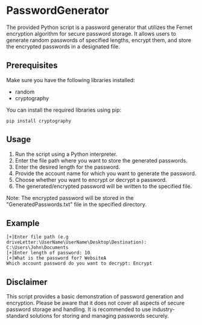 # PasswordGenerator
 The provided Python script is a password generator that utilizes the Fernet encryption algorithm for secure password storage. It allows users to generate random passwords of specified lengths, encrypt them, and store the encrypted passwords in a designated file.

## Prerequisites
Make sure you have the following libraries installed:
- random
- cryptography

You can install the required libraries using pip:
```
pip install cryptography
```

## Usage
1. Run the script using a Python interpreter.
2. Enter the file path where you want to store the generated passwords.
3. Enter the desired length for the password.
4. Provide the account name for which you want to generate the password.
5. Choose whether you want to encrypt or decrypt a password.
6. The generated/encrypted password will be written to the specified file.

Note: The encrypted password will be stored in the "GeneratedPasswords.txt" file in the specified directory.

## Example
```
[+]Enter file path (e.g driveLetter:\UserName\UserName\Desktop\Destination): C:\Users\John\Documents
[+]Enter length of password: 10
[+]What is the password for? WebsiteA
Which account password do you want to decrypt: Encrypt
```

## Disclaimer
This script provides a basic demonstration of password generation and encryption. Please be aware that it does not cover all aspects of secure password storage and handling. It is recommended to use industry-standard solutions for storing and managing passwords securely.
